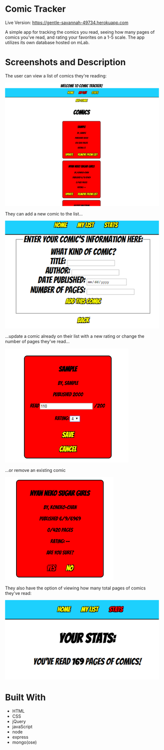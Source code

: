 # Comic Tracker
Live Version:
https://gentle-savannah-49734.herokuapp.com

A simple app for tracking the comics you read, seeing how many pages of comics you've read, and rating your favorites on a 1-5 scale. The app utilizes its own database hosted on mLab.

# Screenshots and Description

The user can view a list of comics they're reading:

![Screenshot of main UI](https://github.com/vmsimone/comic-reader-app/blob/master/screenshots/comic-list.PNG "Main user interface")

They can add a new comic to the list...

![Screenshot of add form](https://github.com/vmsimone/comic-reader-app/blob/master/screenshots/add-comic.PNG "Add new comic form")

...update a comic already on their list with a new rating or change the number of pages they've read...

![Screenshot of update form](https://github.com/vmsimone/comic-reader-app/blob/master/screenshots/update-comic.PNG "Update existing comic form")

...or remove an existing comic

![Screenshot of removal form](https://github.com/vmsimone/comic-reader-app/blob/master/screenshots/remove-comic.PNG "Remove existing comic")

They also have the option of viewing how many total pages of comics they've read:

![Screenshot of stats page](https://github.com/vmsimone/comic-reader-app/blob/master/screenshots/comic-stats.PNG "Stats page")

# Built With
* HTML
* CSS
* jQuery
* javaScript
* node
* express
* mongo(ose)
